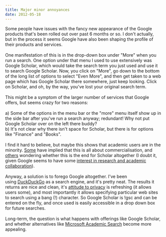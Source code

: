 ```yaml
---
title: Major minor annoyances
date: 2012-05-18
---
```


Some people have issues with the fancy new appearance of the Google
products that's been rolled out over past 6 months or so. I don't
actually, but in the process it seems Google have also been shaping the
profile of their products and services.\
 \
 One manifestation of this is in the drop-down box under "More" when you
run a search. One option under that menu I used to use extensively was
Google Scholar, which would take the search term you just used and use
it to search Google Scholar. Now, you click on "More", go down to the
bottom of the long list of options to select "Even More", and then get
taken to a web page which has Google Scholar there somewhere, just keep
looking. Click on Scholar, and oh, by the way, you've lost your original
search term.\
 \
 This might be a symptom of the larger number of services that Google
offers, but seems crazy for two reasons:\
 \
 a) Some of the options in the menu bar or the "more" menu itself show
up in the side bar after you've run a search anyway; redundant! Why not
put Google Scholar over on the left there buddy?\
 b) It's not clear why there isn't space for Scholar, but there is for
options like "Finance" and "Books".\
 \
 I find it hard to believe, but maybe this shows that academic users are
in the minority.
[Some](http://www.roughtype.com/archives/2012/03/bring_back_goog.php)
have implied that this is all about commercialisation, and
[others](http://www.searchengineshowdown.com/blog/2012/02/google_bar_goes_back_to_top_.shtml)
wondering whether this is the end for Scholar altogether (I doubt it,
given Google seems to have some [interest in research and academic
collaboration](http://research.google.com/)).\
 \
 Anyway, a solution is to forego Google altogether. I've been
using [DuckDuckGo](https://duckduckgo.com/) as a search engine, and it's
pretty neat. The results it returns are nice and clean, it's [attitude
to privacy](https://duckduckgo.com/privacy.html) is refreshing (it
allows users some), and most importantly it allows specifying particular
web sites to search using a bang (!) character. So Google Scholar is
!gsc and can be entered on the fly, and once used is easily accessible
in a drop down box for future searches.\
 \
 Long-term, the question is what happens with offerings like Google
Scholar, and whether alternatives like [Microsoft Academic
Search](http://academic.research.microsoft.com/) become more appealing.
